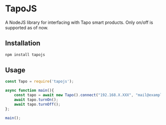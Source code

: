# TapoJS
 A NodeJS library for interfacing with Tapo smart products. Only on/off is supported as of now.
 
 ## Installation
 
```bash
npm install tapojs
```

## Usage

```js
const Tapo = require('tapojs');

async function main(){
    const tapo = await new Tapo().connect("192.168.X.XXX", "mail@example.com", "Passw0rd!");
    await tapo.turnOn();
    await tapo.turnOff();
};

main();
```
